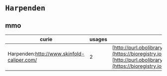 # `Harpenden`

## mmo

| curie                                      |   usages | nodes                                                                                                                                                                                                                            |
|--------------------------------------------|----------|----------------------------------------------------------------------------------------------------------------------------------------------------------------------------------------------------------------------------------|
| Harpenden:http://www.skinfold-caliper.com/ |        2 | [http://purl.obolibrary.org/obo/MMO:0000118](https://bioregistry.io/http://purl.obolibrary.org/obo/MMO:0000118), [http://purl.obolibrary.org/obo/MMO:0000191](https://bioregistry.io/http://purl.obolibrary.org/obo/MMO:0000191) |
